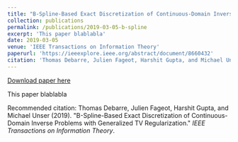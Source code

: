 ```yaml
---
title: "B-Spline-Based Exact Discretization of Continuous-Domain Inverse Problems with Generalized TV Regularization"
collection: publications
permalink: /publications/2019-03-05-b-spline
excerpt: 'This paper blablabla'
date: 2019-03-05
venue: 'IEEE Transactions on Information Theory'
paperurl: 'https://ieeexplore.ieee.org/abstract/document/8660432'
citation: 'Thomas Debarre, Julien Fageot, Harshit Gupta, and Michael Unser (2019). &quot;B-Spline-Based Exact Discretization of Continuous-Domain Inverse Problems with Generalized TV Regularization.&quot; <i>IEEE Transactions on Information Theory</i>.'
---
```


<a href='https://ieeexplore.ieee.org/abstract/document/8660432'>Download paper here</a>

This paper blablabla

Recommended citation: Thomas Debarre, Julien Fageot, Harshit Gupta, and Michael Unser (2019). "B-Spline-Based Exact Discretization of Continuous-Domain Inverse Problems with Generalized TV Regularization." <i>IEEE Transactions on Information Theory</i>.